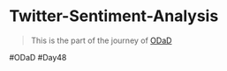 # Twitter-Sentiment-Analysis

> This is the part of the journey of [ODaD](https://github.com/Zinwaiyan274/One-DS-a-day)

#ODaD
#Day48
